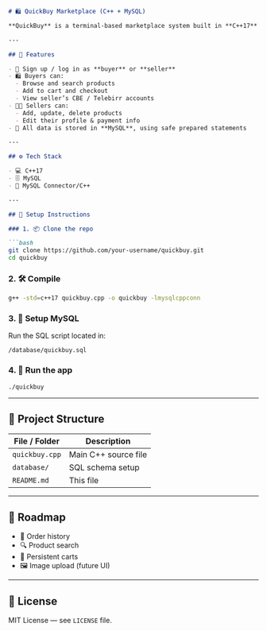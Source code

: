 ````markdown
# 🛍️ QuickBuy Marketplace (C++ + MySQL)

**QuickBuy** is a terminal-based marketplace system built in **C++17** using **MySQL**. It allows buyers and sellers to interact, manage products, and handle checkout operations — all in the command line.

---

## 🚀 Features

- 👤 Sign up / log in as **buyer** or **seller**
- 🛍️ Buyers can:
  - Browse and search products
  - Add to cart and checkout
  - View seller’s CBE / Telebirr accounts
- 🧑‍💼 Sellers can:
  - Add, update, delete products
  - Edit their profile & payment info
- 💽 All data is stored in **MySQL**, using safe prepared statements

---

## ⚙️ Tech Stack

- 💻 C++17
- 🗄️ MySQL
- 🔌 MySQL Connector/C++

---

## 🧰 Setup Instructions

### 1. 📦 Clone the repo

```bash
git clone https://github.com/your-username/quickbuy.git
cd quickbuy
````

### 2. 🛠️ Compile

```bash
g++ -std=c++17 quickbuy.cpp -o quickbuy -lmysqlcppconn
```

### 3. 🧱 Setup MySQL

Run the SQL script located in:

```
/database/quickbuy.sql
```

### 4. 🚀 Run the app

```bash
./quickbuy
```

---

## 📂 Project Structure

| File / Folder  | Description          |
| -------------- | -------------------- |
| `quickbuy.cpp` | Main C++ source file |
| `database/`    | SQL schema setup     |
| `README.md`    | This file            |

---

## 📌 Roadmap

* 🧾 Order history
* 🔍 Product search
* 🛒 Persistent carts
* 🖼️ Image upload (future UI)

---

## 📜 License

MIT License — see `LICENSE` file.

```


```
